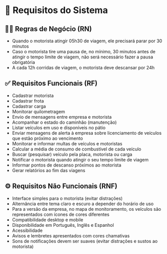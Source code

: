 # 📃 Requisitos do Sistema

## 🧑‍💼 Regras de Negócio (RN)
- Quando o motorista atingir 05h30 de viagem, ele precisará parar por 30 minutos
- Caso o motorista tire uma pausa de, no mínimo, 30 minutos antes de atingir o tempo limite de viagem, não será necessário fazer a pausa obrigatória
- A cada 12h corridas de viagem, o motorista deve descansar por 24h

## ✅ Requisitos Funcionais (RF)
- Cadastrar motorista
- Cadastrar frota
- Cadastrar carga
- Monitorar quilometragem
- Envio de mensagens entre empresa e motorista
- Acompanhar o estado do caminhão (manutenção)
- Listar veículos em uso e disponíveis no pátio
- Enviar mensagens de alerta à empresa sobre licenciamento de veículos que estão próximo ao vencimento
- Monitorar e informar multas de veículos e motoristas
- Calcular a média de consumo de combustível de cada veículo
- Buscar (pesquisar) veículo pela placa, motorista ou carga
- Notificar o motorista quando atingir o seu tempo limite de viagem
- Informar pontos de descanso próximos ao motorista
- Gerar relatórios ao fim das viagens

## ⚙️ Requisitos Não Funcionais (RNF)
- Interface simples para o motorista (evitar distrações)
- Alternância entre tema claro e escuro a depender do horário de uso
- Para a versão da empresa, no mapa de monitoramento, os veículos são representados com ícones de cores diferentes
- Compatibilidade desktop e mobile
- Disponibilidade em Português, Inglês e Espanhol
- Acessibilidade
- Avisos e lembretes apresentados com cores chamativas
- Sons de notificações devem ser suaves (evitar distrações e sustos ao motorista)
